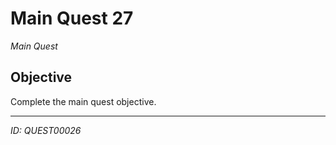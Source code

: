 # Main Quest 27

*Main Quest*

## Objective
Complete the main quest objective.

---
*ID: QUEST00026*